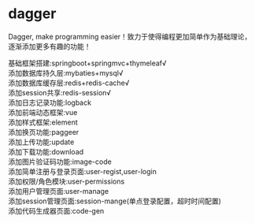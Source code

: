 # dagger
Dagger, make programming easier！致力于使得编程更加简单作为基础理论，逐渐添加更多有趣的功能！<br/>

基础框架搭建:springboot+springmvc+thymeleaf√ <br/>
添加数据库持久层:mybaties+mysql√ <br/>
添加数据库缓存层:redis+redis-cache√ <br/>
添加session共享:redis-session√ <br/>
添加日志记录功能:logback <br/>
添加前端动态框架:vue <br/>
添加样式框架:element <br/>
添加换页功能:paggeer <br/>
添加上传功能:update <br/>
添加下载功能:download <br/>
添加图片验证码功能:image-code <br/>
添加简单注册与登录页面:user-regist,user-login <br/>
添加权限/角色模块:user-permissions <br/>
添加用户管理页面:user-manage <br/>
添加session管理页面:session-mange(单点登录配置，超时时间配置) <br/>
添加代码生成器页面:code-gen <br/>

